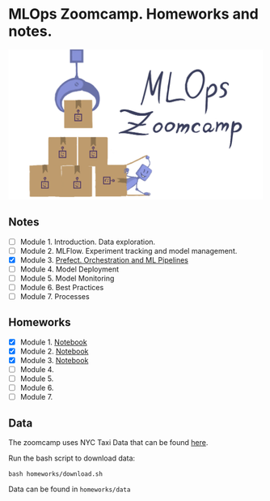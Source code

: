 # MLOps Zoomcamp. Homeworks and notes.

<a href="https://github.com/DataTalksClub/mlops-zoomcamp">
  <img src="media/banner.png">
</a>

## Notes

- [ ] Module 1. Introduction. Data exploration.
- [ ] Module 2. MLFlow. Experiment tracking and model management.
- [X] Module 3. [Prefect. Orchestration and ML Pipelines](https://github.com/maxmarkov/mlops-zoomcamp/blob/master/lecture-notes/WEEK-3/03-orchesration.ipynb)
- [ ] Module 4. Model Deployment
- [ ] Module 5. Model Monitoring
- [ ] Module 6. Best Practices
- [ ] Module 7. Processes

## Homeworks

- [X] Module 1. [Notebook](https://github.com/maxmarkov/mlops-zoomcamp/blob/master/homeworks/WEEK-1/01-homework.ipynb)
- [X] Module 2. [Notebook](https://github.com/maxmarkov/mlops-zoomcamp/blob/master/homeworks/WEEK-2/02-homework.ipynb)
- [X] Module 3. [Notebook](https://github.com/maxmarkov/mlops-zoomcamp/blob/master/homeworks/WEEK-3/03-homework.ipynb)
- [ ] Module 4.
- [ ] Module 5.
- [ ] Module 6.
- [ ] Module 7.

## Data

The zoomcamp uses NYC Taxi Data that can be found [here](https://www1.nyc.gov/site/tlc/about/tlc-trip-record-data.page).

Run the bash script to download data:

```
bash homeworks/download.sh
```

Data can be found in `homeworks/data`
